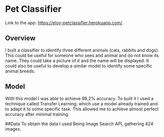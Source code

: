 # Pet Classifier
Link to the app: https://eloy-petclassifier.herokuapp.com/
## Overview
I built a classifier to identify three different animals (cats, rabbits and dogs). This could be useful for someone who sees and animal and do not know its name. They could take a picture of it and the name will be displayed. It could also be useful to develop a similar model to identify some specific animal breeds.

## Model
With this model I was able to achieve 98,2% accuracy. To built it I used a technique called Transfer Learning, which use a model already trained and to adapt it to some specific task. This allowed me to achieve almost perfect accuracy after minimal training.

##Data
To obtain the data I used Being Image Search API, gathering 424 images.
